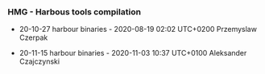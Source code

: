 ### HMG - Harbous tools compilation

- 20-10-27 harbour binaries - 2020-08-19 02:02 UTC+0200 Przemyslaw Czerpak

- 20-11-15 harbour binaries - 2020-11-03 10:37 UTC+0100 Aleksander Czajczynski
